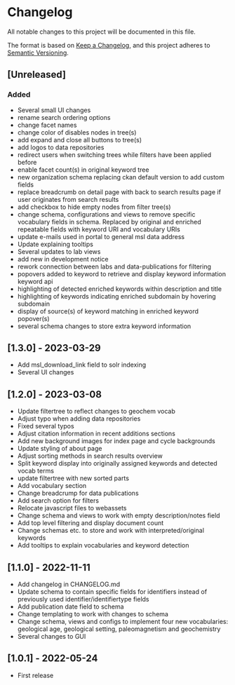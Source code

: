 # Changelog

All notable changes to this project will be documented in this file.

The format is based on [Keep a Changelog](https://keepachangelog.com/en/1.0.0/),
and this project adheres to [Semantic Versioning](https://semver.org/spec/v2.0.0.html).

## [Unreleased]

### Added
- Several small UI changes
- rename search ordering options
- change facet names
- change color of disables nodes in tree(s)
- add expand and close all buttons to tree(s)
- add logos to data repositories
- redirect users when switching trees while filters have been applied before
- enable facet count(s) in original keyword tree
- new organization schema replacing ckan default version to add custom fields
- replace breadcrumb on detail page with back to search results page if user originates from search results
- add checkbox to hide empty nodes from filter tree(s)
- change schema, configurations and views to remove specific vocabulary fields in schema. 
Replaced by original and enriched repeatable fields with keyword URI and vocabulary URIs
- update e-mails used in portal to general msl data address
- Update explaining tooltips
- Several updates to lab views
- add new in development notice
- rework connection between labs and data-publications for filtering
- popovers added to keyword to retrieve and display keyword information keyword api
- highlighting of detected enriched keywords within description and title
- highlighting of keywords indicating enriched subdomain by hovering subdomain
- display of source(s) of keyword matching in enriched keyword popover(s)
- several schema changes to store extra keyword information

## [1.3.0] - 2023-03-29
- Add msl_download_link field to solr indexing
- Several UI changes

## [1.2.0] - 2023-03-08

- Update filtertree to reflect changes to geochem vocab
- Adjust typo when adding data repositories
- Fixed several typos
- Adjust citation information in recent additions sections
- Add new background images for index page and cycle backgrounds
- Update styling of about page
- Adjust sorting methods in search results overview
- Split keyword display into originally assigned keywords and detected vocab terms
- update filtertree with new sorted parts
- Add vocabulary section
- Change breadcrump for data publications
- Add search option for filters
- Relocate javascript files to webassets
- Change schema and views to work with empty description/notes field
- Add top level filtering and display document count
- Change schemas etc. to store and work with interpreted/original keywords
- Add tooltips to explain vocabularies and keyword detection

## [1.1.0] - 2022-11-11

- Add changelog in CHANGELOG.md
- Update schema to contain specific fields for identifiers instead of previously used identifier/identifiertype fields
- Add publication date field to schema
- Change templating to work with changes to schema
- Change schema, views and configs to implement four new vocabularies: geological age, geological setting, 
paleomagnetism and geochemistry
- Several changes to GUI

## [1.0.1] - 2022-05-24

- First release